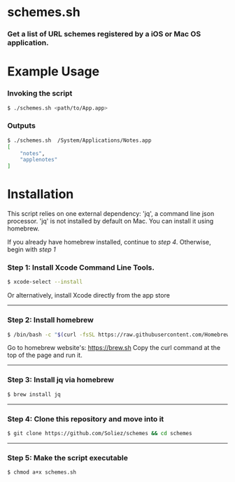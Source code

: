 # schemes.sh
### Get a list of URL schemes registered by a iOS or Mac OS application.
### 
###


# Example Usage
### Invoking the script
```bash
$ ./schemes.sh <path/to/App.app>
```

### Outputs
```bash
$ ./schemes.sh  /System/Applications/Notes.app
[
    "notes",
    "applenotes"
]
```

# Installation
This script relies on one external dependency: 'jq', a command line json processor.
'jq' is not installed by default on Mac. You can install it using homebrew.

If you already have homebrew installed, continue to *step 4*. Otherwise, begin with *step 1*

### **Step 1**: Install Xcode Command Line Tools.
```bash
$ xcode-select --install
```
Or alternatively, install Xcode directly from the app store

---
### **Step 2**: Install homebrew
```bash
$ /bin/bash -c "$(curl -fsSL https://raw.githubusercontent.com/Homebrew/install/HEAD/install.sh)"
```
Go to homebrew website's: https://brew.sh
Copy the curl command at the top of the page and run it.

---
### **Step 3**: Install jq via homebrew
```bash
$ brew install jq
```

---
### **Step 4**: Clone this repository and move into it
```bash
$ git clone https://github.com/Soliez/schemes && cd schemes
```

---
### **Step 5**: Make the script executable
```bash
$ chmod a+x schemes.sh
```

